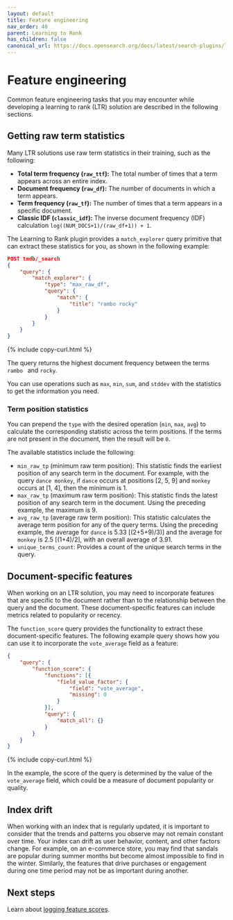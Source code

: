 ```yaml
---
layout: default
title: Feature engineering
nav_order: 40
parent: Learning to Rank
has_children: false
canonical_url: https://docs.opensearch.org/docs/latest/search-plugins/ltr/feature-engineering/
---
```


# Feature engineering

Common feature engineering tasks that you may encounter while developing a learning to rank (LTR) solution are described in the following sections.

## Getting raw term statistics

Many LTR solutions use raw term statistics in their training, such as the following: 
- **Total term frequency (`raw_ttf`):** The total number of times that a term appears across an entire index.
- **Document frequency (`raw_df`):** The number of documents in which a term appears.
- **Term frequency (`raw_tf`):** The number of times that a term appears in a specific document. 
- **Classic IDF (`classic_idf`):** The inverse document frequency (IDF) calculation `log((NUM_DOCS+1)/(raw_df+1)) + 1`.

The Learning to Rank plugin provides a `match_explorer` query primitive that can extract these statistics for you, as shown in the following example: 

```json
POST tmdb/_search
{
    "query": {
        "match_explorer": {
            "type": "max_raw_df",
            "query": {
                "match": {
                    "title": "rambo rocky"
                }
            }
        }
    }
}
```
{% include copy-curl.html %}

The query returns the highest document frequency between the terms `rambo ` and `rocky`. 

You can use operations such as `max`, `min`, `sum`, and `stddev` with the statistics to get the information you need.

### Term position statistics

You can prepend the `type` with the desired operation (`min`, `max`, `avg`) to calculate the corresponding statistic across the term positions. If the terms are not present in the document, then the result will be `0`. 

The available statistics include the following:

- `min_raw_tp` (minimum raw term position): This statistic finds the earliest position of any search term in the document. For example, with the query `dance monkey`, if `dance` occurs at positions [2, 5, 9] and `monkey` occurs at [1, 4], then the minimum is 1.
- `max_raw_tp` (maximum raw term position): This statistic finds the latest position of any search term in the document. Using the preceding example, the maximum is 9.
- `avg_raw_tp` (average raw term position): This statistic calculates the average term position for any of the query terms. Using the preceding example, the average for `dance` is 5.33 [(2+5+9)/3)] and the average for `monkey` is 2.5 [(1+4)/2], with an overall average of 3.91.
- `unique_terms_count`: Provides a count of the unique search terms in the query.

## Document-specific features

When working on an LTR solution, you may need to incorporate features that are specific to the document rather than to the relationship between the query and the document. These document-specific features can include metrics related to popularity or recency. 

The `function_score` query provides the functionality to extract these document-specific features. The following example query shows how you can use it to incorporate the `vote_average` field as a feature:

```json
{
    "query": {
        "function_score": {
            "functions": [{
                "field_value_factor": {
                    "field": "vote_average",
                    "missing": 0
                }
            }],
            "query": {
                "match_all": {}
            }
        }
    }
}
```
{% include copy-curl.html %}

In the example, the score of the query is determined by the value of the `vote_average` field, which could be a measure of document popularity or quality.

## Index drift

When working with an index that is regularly updated, it is important to consider that the trends and patterns you observe may not remain constant over time. Your index can drift as user behavior, content, and other factors change. For example, on an e-commerce store, you may find that sandals are popular during summer months but become almost impossible to find in the winter. Similarly, the features that drive purchases or engagement during one time period may not be as important during another. 

## Next steps

Learn about [logging feature scores]({{site.url}}{{site.baseurl}}/search-plugins/ltr/logging-features/).
